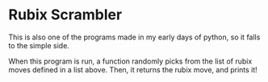 # Rubix Scrambler

This is also one of the programs made in my early days of python, so it falls to the simple side.

When this program is run, a function randomly picks from the list of rubix moves defined in a list above. Then, it returns the rubix move, and prints it!